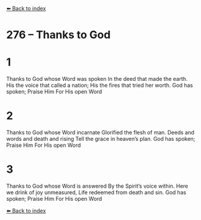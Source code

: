 [⬅️ Back to index](../README.md)

# 276 – Thanks to God


# 1
Thanks to God whose Word was spoken
In the deed that made the earth.
His the voice that called a nation;
His the fires that tried her worth.
God has spoken;
Praise Him For His open Word

# 2
Thanks to God whose Word incarnate
Glorified the flesh of man.
Deeds and words and death and rising
Tell the grace in heaven’s plan.
God has spoken;
Praise Him For His open Word

# 3
Thanks to God whose Word is answered
By the Spirit’s voice within.
Here we drink of joy unmeasured,
Life redeemed from death and sin.
God has spoken;
Praise Him For His open Word

[⬅️ Back to index](../README.md)
